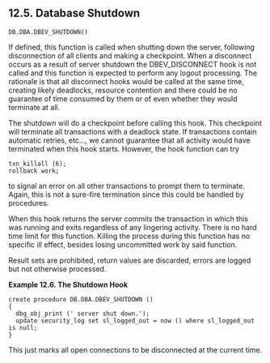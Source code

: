 <div id="fn_dbev_shutdown" class="section">

<div class="titlepage">

<div>

<div>

## 12.5. Database Shutdown

</div>

</div>

</div>

`DB.DBA.DBEV_SHUTDOWN()`

If defined, this function is called when shutting down the server,
following disconnection of all clients and making a checkpoint. When a
disconnect occurs as a result of server shutdown the DBEV_DISCONNECT
hook is not called and this function is expected to perform any logout
processing. The rationale is that all disconnect hooks would be called
at the same time, creating likely deadlocks, resource contention and
there could be no guarantee of time consumed by them or of even whether
they would terminate at all.

The shutdown will do a checkpoint before calling this hook. This
checkpoint will terminate all transactions with a deadlock state. If
transactions contain automatic retries, etc..., we cannot guarantee that
all activity would have terminated when this hook starts. However, the
hook function can try

``` programlisting
txn_killall (6);
rollback work;
```

to signal an error on all other transactions to prompt them to
terminate. Again, this is not a sure-fire termination since this could
be handled by procedures.

When this hook returns the server commits the transaction in which this
was running and exits regardless of any lingering activity. There is no
hard time limit for this function. Killing the process during this
function has no specific ill effect, besides losing uncommitted work by
said function.

Result sets are prohibited, return values are discarded, errors are
logged but not otherwise processed.

<div id="id36524" class="example">

**Example 12.6. The Shutdown Hook**

<div class="example-contents">

``` programlisting
create procedure DB.DBA.DBEV_SHUTDOWN ()
{
  dbg_obj_print (' server shut down.');
  update security_log set sl_logged_out = now () where sl_logged_out is null;
}
```

This just marks all open connections to be disconnected at the current
time.

</div>

</div>

  

</div>
